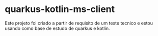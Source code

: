 # quarkus-kotlin-ms-client
Este projeto foi criado a partir de requisito de um teste tecnico e estou usando como base de estudo de quarkus e kotlin.
